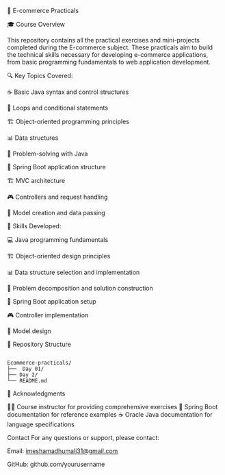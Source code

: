 🛒 E-commerce Practicals


🎓 Course Overview

This repository contains all the practical exercises and mini-projects completed during the E-commerce subject. These practicals aim to build the technical skills necessary for developing e-commerce applications, from basic programming fundamentals to web application development.


🔍 Key Topics Covered:

☕ Basic Java syntax and control structures

🔄 Loops and conditional statements

🏗️ Object-oriented programming principles

📊 Data structures

🧩 Problem-solving with Java

🍃 Spring Boot application structure

🏗️ MVC architecture

🎮 Controllers and request handling

📝 Model creation and data passing



🧠 Skills Developed:

💻 Java programming fundamentals

🏗️ Object-oriented design principles

📊 Data structure selection and implementation

🧩 Problem decomposition and solution construction

🚀 Spring Boot application setup

🎮 Controller implementation

📝 Model design




📁 Repository Structure


```

Ecommerce-practicals/
├──  Day 01/
├── Day 2/     
└── README.md    

```




🙏 Acknowledgments


👨‍🏫 Course instructor for providing comprehensive exercises
🍃 Spring Boot documentation for reference examples
☕ Oracle Java documentation for language specifications



Contact For any questions or support, please contact:

Email: imeshamadhumali31@gmail.com 

GitHub: github.com/yourusername